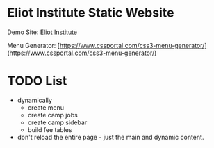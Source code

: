 # Eliot Institute Static Website

Demo Site: [Eliot Institute](https://eliotinstitute.static.domains/)

Menu Generator: [https://www.cssportal.com/css3-menu-generator/](https://www.cssportal.com/css3-menu-generator/)

# TODO List

- dynamically
  - create menu
  - create camp jobs
  - create camp sidebar
  - build fee tables
- don't reload the entire page - just the main and dynamic content.